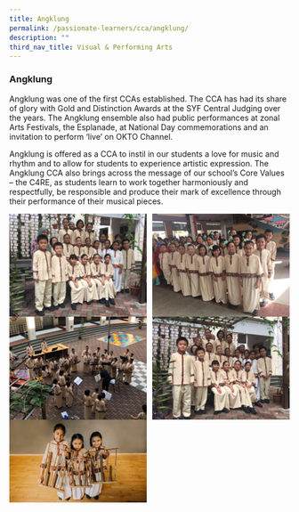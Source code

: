 ```yaml
---
title: Angklung
permalink: /passionate-learners/cca/angklung/
description: ""
third_nav_title: Visual & Performing Arts
---
```

### **Angklung**
Angklung was one of the first CCAs established. The CCA has had its share of glory with Gold and Distinction Awards at the SYF Central Judging over the years. The Angklung ensemble also had public performances at zonal Arts Festivals, the Esplanade, at National Day commemorations and an invitation to perform ‘live’ on OKTO Channel.

Angklung is offered as a CCA to instil in our students a love for music and rhythm and to allow for students to experience artistic expression. The Angklung CCA also brings across the message of our school’s Core Values – the C4RE, as students learn to work together harmoniously and respectfully, be responsible and produce their mark of excellence through their performance of their musical pieces.

<img src="/images/angklung1.jpg" style="width:49%" align=left>
<img src="/images/angklung2.jpg" style="width:49%" align=right>

<br clear="left">

<img src="/images/angklung3.jpg" style="width:49%" align=left>
<img src="/images/angklung4.jpg" style="width:49%" align=right>

<br clear="left">

<img src="/images/angklung5.jpg" style="width:49%" align=left>
